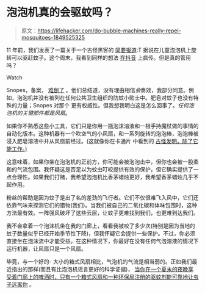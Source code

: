 # 泡泡机真的会驱蚊吗？

> 原文：<https://lifehacker.com/do-bubble-machines-really-repel-mosquitoes-1849525325>

11 年前，我们发表了一篇关于一个古怪黑客的 [简要报道](https://lifehacker.com/repel-mosquitoes-with-a-bubble-machine-5806950):T 据说在儿童泡泡机上旋转可以驱赶蚊子。这个周末，我看到同样的想法 [在抖音](https://www.tiktok.com/@sarahforwarkholden/video/7138055243216129326?is_from_webapp=v1&item_id=7138055243216129326) 上疯传。但是真的管用吗？

Watch

Snopes，备案， [难倒了](https://www.snopes.com/fact-check/bubble-machines-mosquito-repellent/) 。他们总结道，没有理由相信*会*奏效，我部分同意。例如，泡泡机并没有被列在任何公共卫生组织的防蚊小贴士中。肥皂对蚊子也没有特殊的力量；Snopes 对那个 更有权威性。但我想我明白这是怎么回事了。*任何泡泡机的关键部件都是风扇*。

如果你不熟悉这些小工具，它们只是你用一瓶泡沫溶液和一根手持魔杖做的事情的自动化版本。这种机器有一个吹空气的小风扇，和一系列旋转的泡泡棒，泡泡棒被浸入肥皂溶液中并从风扇前经过。(这就像你在卡通片 中看到的 [古怪发明，除了它能工作。)](https://www.youtube.com/watch?v=2DC1fm0IJy8)

这意味着，如果你坐在泡泡机的正前方，你可能会被泡泡击中，但你也会被一股柔和的气流包围。我怀疑这是否足以为蚊虫叮咬提供有效的保护，但它确实提供了一点合理性。如果我们打赌，我希望泡泡机比香茅蜡烛更好，我希望香茅蜡烛几乎不起作用。

粉丝的帮助是因为蚊子是出了名的差劲的飞行者。它们不仅很难飞入风中，它们还依靠气味来探测它们的猎物(我们)。当我们被自己的二氧化碳和体味包围时，这种方法最有效。一阵强风破坏了这些云层，让蚊子更难找到我们，也更难到达我们。

我不会拿着一个泡沫机坐在我的门廊上，看看我被咬了多少次(特别是因为当地的蚊子数量似乎已经开始季节性下降)，但我怀疑它会提供一些保护。不过，你必须直接坐在泡沫流中才能受益。在这种情况下，你最好在没有任何气泡溶液的情况下运行机器，让风扇只是一个风扇。

毕竟，与一个好的- 大小的箱式风扇相比，气泡机的气流是相当弱的。正如我们最近指出的那样(而且有比泡泡机谣言更好的科学证据)， [当你在一个夏末的夜晚享受着门廊上的啤酒时，只有一个箱式风扇和一种环保局注册的驱蚊剂能可靠地让虫子远离你](https://lifehacker.com/to-keep-mosquitoes-away-do-these-two-things-1844224273) 。